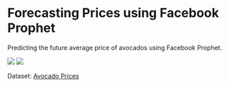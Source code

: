 # Forecasting Prices using Facebook Prophet

Predicting the future average price of avocados using Facebook Prophet.

<img src="https://cguer.s3.amazonaws.com/G1.png">

<img src="https://cguer.s3.amazonaws.com/G2.png">

Dataset: [Avocado Prices](https://www.kaggle.com/neuromusic/avocado-prices)
